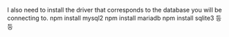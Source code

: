 I also need to install the driver that corresponds to the database you will be connecting to.
npm install mysql2
npm install mariadb
npm install sqlite3 등등
